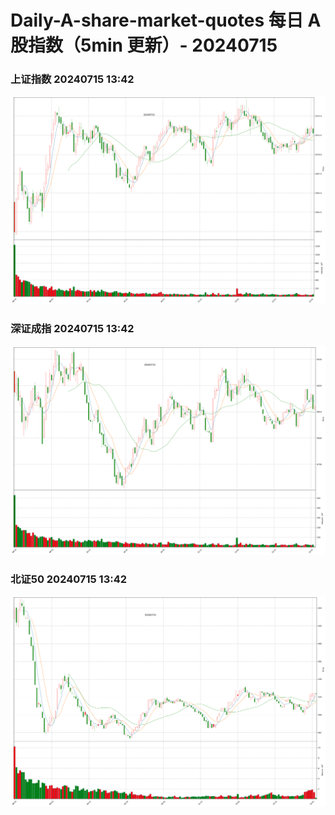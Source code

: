 
# Daily-A-share-market-quotes 每日 A 股指数（5min 更新）- 20240715

### 上证指数 20240715 13:42
![](./fig/2024/7/20240715-sh000001.png)

### 深证成指 20240715 13:42
![](./fig/2024/7/20240715-sz399001.png)

### 北证50 20240715 13:42
![](./fig/2024/7/20240715-bj899050.png)
